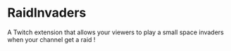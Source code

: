 # RaidInvaders
A Twitch extension that allows your viewers to play a small space invaders when your channel get a raid !
